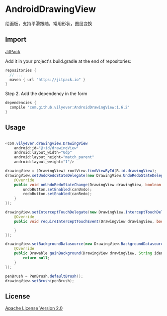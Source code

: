 # AndroidDrawingView
绘画板，支持平滑跟随，常用形状，图层变换

## Import
[JitPack](https://jitpack.io/)

Add it in your project's build.gradle at the end of repositories:

```gradle
repositories {
  // ...
  maven { url "https://jitpack.io" }
}
```

Step 2. Add the dependency in the form

```gradle
dependencies {
  compile 'com.github.vilyever:AndroidDrawingView:1.6.2'
}
```

## Usage
```java

<com.vilyever.drawingview.DrawingView
    android:id="@+id/drawingView"
    android:layout_width="0dp"
    android:layout_height="match_parent"
    android:layout_weight="1"/>

drawingView = (DrawingView) rootView.findViewById(R.id.drawingView);
drawingView.setUndoRedoStateDelegate(new DrawingView.UndoRedoStateDelegate() {
    @Override
    public void onUndoRedoStateChange(DrawingView drawingView, boolean canUndo, boolean canRedo) {
        undoButton.setEnabled(canUndo);
        redoButton.setEnabled(canRedo);
    }
});

drawingView.setInterceptTouchDelegate(new DrawingView.InterceptTouchDelegate() {
    @Override
    public void requireInterceptTouchEvent(DrawingView drawingView, boolean isIntercept) {

    }
});

drawingView.setBackgroundDatasource(new DrawingView.BackgroundDatasource() {
    @Override
    public Drawable gainBackground(DrawingView drawingView, String identifier) {
        return null;
    }
});

penBrush = PenBrush.defaultBrush();
drawingView.setBrush(penBrush);
```

## License
[Apache License Version 2.0](http://www.apache.org/licenses/LICENSE-2.0.txt)

